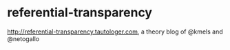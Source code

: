 referential-transparency
========================

http://referential-transparency.tautologer.com, a theory blog of @kmels and @netogallo